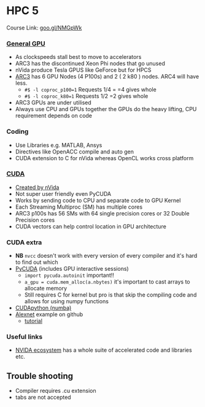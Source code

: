 # HPC 5

Course Link: [goo.gl/NMGpWk](https://docs.google.com/presentation/d/1eIty3x3C57gxsrRLrzbY6iYoVQ397_h2Jn92ZttkKpQ/edit#slide=id.g2fcb30acec_0_0)

### [General GPU](https://docs.google.com/presentation/d/1ZOhz8HfvGn_va7sUvtn3x6W2f9lflZXgyoW_BTXx7-w/edit#slide=id.p11)
* As clockspeeds stall best to move to accelerators
* ARC3 has the discontinued Xeon Phi nodes that go unused
* nVida produce Tesla GPUS like GeForce but for HPCS
* [ARC3](https://arc.leeds.ac.uk/systems/arc3/) has 6 GPU Nodes (4 P100s) and 2 ( 2 k80 ) nodes. ARC4 will have less.
   * `#$ -l coproc_p100=1` Requests 1/4 =  =4 gives whole
   * `#$ -l coproc_k80=1` Requests 1/2 =2 gives whole
* ARC3 GPUs are under utilised
* Always use CPU and GPUs together the GPUs do the heavy lifting, CPU requirement depends on code

### Coding 
* Use Libraries e.g. MATLAB, Ansys
* Directives like OpenACC compile and auto gen
* CUDA extension to C for nVida whereas OpenCL works cross platform

### [CUDA](https://docs.google.com/presentation/d/1cBg-FuWYZhDrkk9tpBZRS5npjo3GTlfxx6Jv_hFXrhw/edit#slide=id.p6)
* [Created by nVida](http://supercomputingblog.com/cuda/what-is-cuda-an-introduction/)
* Not super user friendly even PyCUDA
* Works by sending code to CPU and separate code to GPU Kernel
* Each Streaming Multiproc (SM) has multiple cores
* ARC3 p100s has 56 SMs with 64 single precision cores  or 32 Double Precision cores
* CUDA vectors can help control location in GPU architecture

### CUDA extra
* **NB** `nvcc` doesn't work with every version of every compiler and it's hard to find out which
* [PyCUDA](https://docs.google.com/document/d/1Mprn4iicYpLifyL_id6dEABEs_50GhxCYZYRlxUXzq4/edit) (includes GPU interactive sessions) 
   * `import pycuda.autoinit` important!!
   * `a_gpu = cuda.mem_alloc(a.nbytes)` it's important to cast arrays to allocate memory
   * Still requires C for kernel but pro is that skip the compiling code and allows for using numpy functions
* [CUDApython (numba)](https://devblogs.nvidia.com/numba-python-cuda-acceleration/)
* [Alexnet](https://github.com/ykpengba/AlexNet-A-Practical-Implementation) example on github
   * [tutorial](https://medium.com/coinmonks/understand-alexnet-in-just-3-minutes-with-hands-on-code-using-tensorflow-925d1e2e2f82)

### Useful links
* [NVIDA ecosystem](https://developer.nvidia.com/tools-ecosystem) has a whole suite of accelerated code and libraries etc.

## Trouble shooting

* Compiler requires .cu extension
* tabs are not accepted
